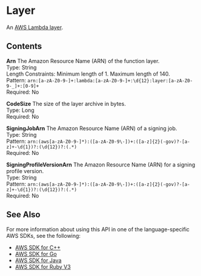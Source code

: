 # Layer<a name="API_Layer"></a>

An [AWS Lambda layer](https://docs.aws.amazon.com/lambda/latest/dg/configuration-layers.html)\.

## Contents<a name="API_Layer_Contents"></a>

 **Arn**   <a name="SSS-Type-Layer-Arn"></a>
The Amazon Resource Name \(ARN\) of the function layer\.  
Type: String  
Length Constraints: Minimum length of 1\. Maximum length of 140\.  
Pattern: `arn:[a-zA-Z0-9-]+:lambda:[a-zA-Z0-9-]+:\d{12}:layer:[a-zA-Z0-9-_]+:[0-9]+`   
Required: No

 **CodeSize**   <a name="SSS-Type-Layer-CodeSize"></a>
The size of the layer archive in bytes\.  
Type: Long  
Required: No

 **SigningJobArn**   <a name="SSS-Type-Layer-SigningJobArn"></a>
The Amazon Resource Name \(ARN\) of a signing job\.  
Type: String  
Pattern: `arn:(aws[a-zA-Z0-9-]*):([a-zA-Z0-9\-])+:([a-z]{2}(-gov)?-[a-z]+-\d{1})?:(\d{12})?:(.*)`   
Required: No

 **SigningProfileVersionArn**   <a name="SSS-Type-Layer-SigningProfileVersionArn"></a>
The Amazon Resource Name \(ARN\) for a signing profile version\.  
Type: String  
Pattern: `arn:(aws[a-zA-Z0-9-]*):([a-zA-Z0-9\-])+:([a-z]{2}(-gov)?-[a-z]+-\d{1})?:(\d{12})?:(.*)`   
Required: No

## See Also<a name="API_Layer_SeeAlso"></a>

For more information about using this API in one of the language\-specific AWS SDKs, see the following:
+  [AWS SDK for C\+\+](https://docs.aws.amazon.com/goto/SdkForCpp/lambda-2015-03-31/Layer) 
+  [AWS SDK for Go](https://docs.aws.amazon.com/goto/SdkForGoV1/lambda-2015-03-31/Layer) 
+  [AWS SDK for Java](https://docs.aws.amazon.com/goto/SdkForJava/lambda-2015-03-31/Layer) 
+  [AWS SDK for Ruby V3](https://docs.aws.amazon.com/goto/SdkForRubyV3/lambda-2015-03-31/Layer) 